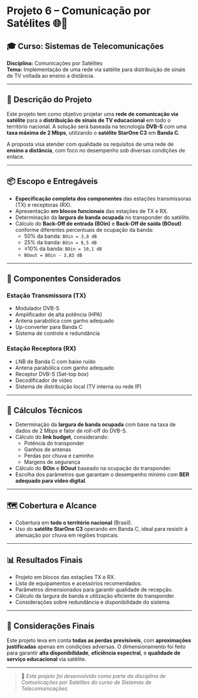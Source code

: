 # Projeto 6 – Comunicação por Satélites 🌐📡

## 🎓 Curso: Sistemas de Telecomunicações  
**Disciplina:** Comunicações por Satélites  
**Tema:** Implementação de uma rede via satélite para distribuição de sinais de TV voltada ao ensino a distância.

---

## 📝 Descrição do Projeto

Este projeto tem como objetivo projetar uma **rede de comunicação via satélite** para a **distribuição de sinais de TV educacional** em todo o território nacional. A solução será baseada na tecnologia **DVB-S** com uma **taxa máxima de 2 Mbps**, utilizando o **satélite StarOne C3** em **Banda C**.

A proposta visa atender com qualidade os requisitos de uma rede de **ensino a distância**, com foco no desempenho sob diversas condições de enlace.

---

## 📦 Escopo e Entregáveis

- **Especificação completa dos componentes** das estações transmissoras (TX) e receptoras (RX).
- Apresentação **em blocos funcionais** das estações de TX e RX.
- Determinação da **largura de banda ocupada** no transponder do satélite.
- Cálculo do **Back-Off de entrada (BOin)** e **Back-Off de saída (BOout)** conforme diferentes percentuais de ocupação da banda:
  - 50% da banda: `BOin = 3,8 dB`
  - 25% da banda: `BOin = 8,5 dB`
  - ≤10% da banda: `BOin = 10,1 dB`
  - `BOout = BOin - 3,83 dB`

---

## 🔧 Componentes Considerados

### Estação Transmissora (TX)

- Modulador DVB-S
- Amplificador de alta potência (HPA)
- Antena parabólica com ganho adequado
- Up-converter para Banda C
- Sistema de controle e redundância

### Estação Receptora (RX)

- LNB de Banda C com baixo ruído
- Antena parabólica com ganho adequado
- Receptor DVB-S (Set-top box)
- Decodificador de vídeo
- Sistema de distribuição local (TV interna ou rede IP)

---

## 📐 Cálculos Técnicos

- Determinação da **largura de banda ocupada** com base na taxa de dados de 2 Mbps e fator de roll-off do DVB-S.
- Cálculo do **link budget**, considerando:
  - Potência do transponder
  - Ganhos de antenas
  - Perdas por chuva e caminho
  - Margens de segurança
- Cálculo do **BOin** e **BOout** baseado na ocupação do transponder.
- Escolha dos parâmetros que garantam o desempenho mínimo com **BER adequado para vídeo digital**.

---

## 🗺️ Cobertura e Alcance

- Cobertura em **todo o território nacional** (Brasil).
- Uso do **satélite StarOne C3** operando em Banda C, ideal para resistir à atenuação por chuva em regiões tropicais.

---

## 📊 Resultados Finais

- Projeto em blocos das estações TX e RX.
- Lista de equipamentos e acessórios recomendados.
- Parâmetros dimensionados para garantir qualidade de recepção.
- Cálculo da largura de banda e utilização eficiente do transponder.
- Considerações sobre redundância e disponibilidade do sistema.

---

## 🧠 Considerações Finais

Este projeto leva em conta **todas as perdas previsíveis**, com **aproximações justificadas** apenas em condições adversas. O dimensionamento foi feito para garantir **alta disponibilidade**, **eficiência espectral**, e **qualidade de serviço educacional** via satélite.

---

> 📁 *Este projeto foi desenvolvido como parte da disciplina de Comunicações por Satélites do curso de Sistemas de Telecomunicações.*

